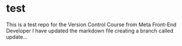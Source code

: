 # test
This is a test repo for the Version Control Course from Meta Front-End Developer
I have updated the markdown file
creating a branch called update...
